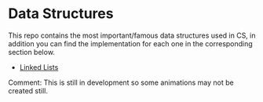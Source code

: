 # Data Structures

This repo contains the most important/famous data structures used in CS, in addition you can find the implementation for each one in the corresponding section below.

- [Linked Lists](./linked_lists/linked_lists.md)


Comment: This is still in development so some animations may not be created still. 
